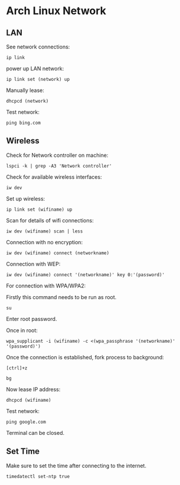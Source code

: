 # Arch Linux Network

## LAN

See network connections:

	ip link

power up LAN network:

	ip link set (network) up

Manually lease:

	dhcpcd (network)

Test network:

	ping bing.com

## Wireless

Check for Network controller on machine:

	lspci -k | grep -A3 'Network controller'

Check for available wireless interfaces:

	iw dev

Set up wireless:

	ip link set (wifiname) up

Scan for details of wifi connections:

	iw dev (wifiname) scan | less

Connection with no encryption:

	iw dev (wifiname) connect (networkname)

Connection with WEP:

	iw dev (wifiname) connect '(networkname)' key 0:'(password)'

For connection with WPA/WPA2:

Firstly this command needs to be run as root.

	su

Enter root password.

Once in root:

	wpa_supplicant -i (wifiname) -c <(wpa_passphrase '(networkname)' '(password)')

Once the connection is established, fork process to background:

	[ctrl]+z

	bg

Now lease IP address:

	dhcpcd (wifiname)

Test network:

	ping google.com

Terminal can be closed.

## Set Time

Make sure to set the time after connecting to the internet.

	timedatectl set-ntp true
